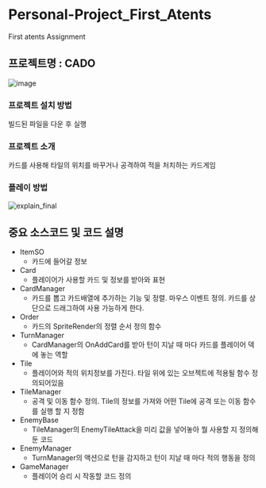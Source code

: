 # Personal-Project_First_Atents
 First atents Assignment

 ## 프로젝트명 : CADO
 ![image](https://github.com/LeeJaeUM/Personal-Project_First_Atents/assets/106094800/ca4e5652-ee75-44fd-8e3a-f76f3da0dd04)


 ### 프로젝트 설치 방법
 빌드된 파일을 다운 후 실행

### 프로젝트 소개 
카드를 사용해 타일의 위치를 바꾸거나 공격하여 적을 처치하는 카드게임

### 플레이 방법
![explain_final](https://github.com/LeeJaeUM/Personal-Project_First_Atents/assets/106094800/e28ea6cb-ea64-4b6c-b190-f797d16d8b18)


## 중요 소스코드 및 코드 설명
- ItemSO
   - 카드에 들어갈 정보
- Card
  - 플레이어가 사용할 카드 및 정보를 받아와 표현
- CardManager
   - 카드를 뽑고 카드배열에 추가하는 기능 및 정렬. 마우스 이벤트 정의. 카드를 상단으로 드래그하여 사용 가능하게 한다.
- Order
    - 카드의 SpriteRender의 정렬 순서 정의 함수
- TurnManager
    - CardManager의 OnAddCard를 받아 턴이 지날 때 마다 카드를 플레이어 덱에 놓는 역할
- Tile
    - 플레이어와 적의 위치정보를 가진다. 타일 위에 있는 오브젝트에 적용될 함수 정의되어있음
- TileManager
    - 공격 및 이동 함수 정의. Tile의 정보를 가져와 어떤 Tile에 공격 또는 이동 함수를 실행 할 지 정함
- EnemyBase
    - TileManager의 EnemyTileAttack을 미리 값을 넣어놓아 뭘 사용할 지 정의해둔 코드  
- EnemyManager
    - TurnManager의 액션으로 턴을 감지하고 턴이 지날 때 마다 적의 행동을 정의
- GameManager
    - 플레이어 승리 시 작동할 코드 정의
